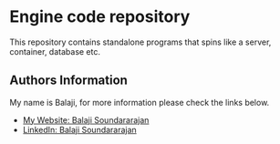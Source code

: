 # Engine code repository

This repository contains standalone programs that spins like a server, container, database etc.

## Authors Information

My name is Balaji, for more information please check the links below.

- [My Website: Balaji Soundararajan](http://www.balajisoundar.com)
- [LinkedIn: Balaji Soundararajan](https://www.linkedin.com/in/balaji-s-91820715)
